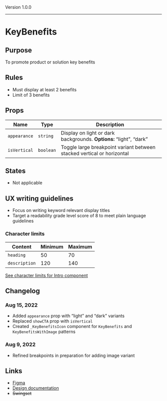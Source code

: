 Version 1.0.0



---

# KeyBenefits

## Purpose

To promote product or solution key benefits

## Rules

* Must display at least 2 benefits
* Limit of 3 benefits

## Props

| Name | Type | Description |
|----|----|----|
| `appearance` | `string` | Display on light or dark backgrounds. **Options:** “light”, “dark” |
| `isVertical` | `boolean` | Toggle large breakpoint variant between stacked vertical or horizontal |

## States

* Not applicable

## UX writing guidelines

* Focus on writing keyword relevant display titles
* Target a readability grade level score of 8 to meet plain language guidelines

### Character limits

| Content | Minimum | Maximum |
|----|----|----|
| `heading` | 50 | 70 |
| `description` | 120 | 140 |

[See character limits for Intro component](https://hashicorp-wpl-documentation.vercel.app/components/intro#ux-writing-guidelines)

## Changelog

### Aug 15, 2022

* Added `appearance` prop with “light” and “dark” variants
* Replaced `showCTA` prop with `isVertical`
* Created `_KeyBenefitsIcon` component for `KeyBenefits` and `KeyBenefitsWithImage` patterns

### Aug 9, 2022

* Refined breakpoints in preparation for adding image variant

## Links

* [Figma](https://www.figma.com/file/VvpEQaWhKQExx9QTWRyayd/branch/gLfWIxUdC56xS1M8z70kbE/Patterns?node-id=217%3A479)
* [Design documentation](https://hashicorp-wpl-documentation.vercel.app/patterns/key-benefits)
* ~~Swingset~~


